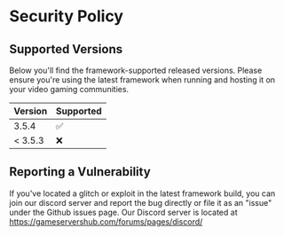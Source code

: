 # Security Policy

## Supported Versions

Below you'll find the framework-supported released versions. Please ensure you're using the latest framework when running and hosting it on your video gaming communities.

| Version | Supported          |
| ------- | ------------------ |
| 3.5.4   | :white_check_mark: |
| < 3.5.3   | :x:                |

## Reporting a Vulnerability

If you've located a glitch or exploit in the latest framework build, you can join our discord server and report the bug directly or file it as an "issue" under the Github issues page. Our Discord server is located at https://gameservershub.com/forums/pages/discord/
